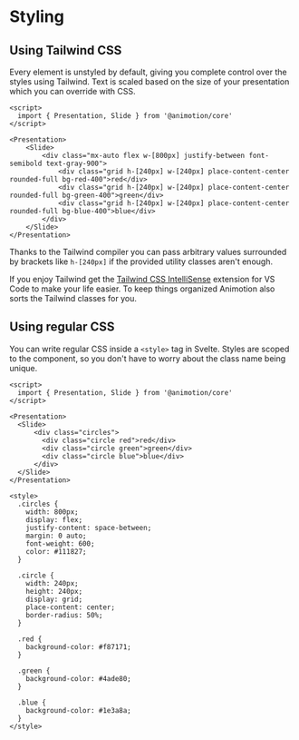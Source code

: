 <script lang="ts">
	import Tailwind from './tailwind.svelte'
</script>

# Styling

## Using Tailwind CSS

Every element is unstyled by default, giving you complete control over the styles using Tailwind. Text is scaled based on the size of your presentation which you can override with CSS.

<Tailwind />

```svelte
<script>
  import { Presentation, Slide } from '@animotion/core'
</script>

<Presentation>
	<Slide>
		<div class="mx-auto flex w-[800px] justify-between font-semibold text-gray-900">
			<div class="grid h-[240px] w-[240px] place-content-center rounded-full bg-red-400">red</div>
			<div class="grid h-[240px] w-[240px] place-content-center rounded-full bg-green-400">green</div>
			<div class="grid h-[240px] w-[240px] place-content-center rounded-full bg-blue-400">blue</div>
		</div>
	</Slide>
</Presentation>
```

Thanks to the Tailwind compiler you can pass arbitrary values surrounded by brackets like `h-[240px]` if the provided utility classes aren't enough.

If you enjoy Tailwind get the [Tailwind CSS IntelliSense](https://marketplace.visualstudio.com/items?itemName=bradlc.vscode-tailwindcss) extension for VS Code to make your life easier. To keep things organized Animotion also sorts the Tailwind classes for you.

## Using regular CSS

You can write regular CSS inside a `<style>` tag in Svelte. Styles are scoped to the component, so you don't have to worry about the class name being unique.

```svelte
<script>
  import { Presentation, Slide } from '@animotion/core'
</script>

<Presentation>
  <Slide>
      <div class="circles">
        <div class="circle red">red</div>
        <div class="circle green">green</div>
        <div class="circle blue">blue</div>
      </div>
  </Slide>
</Presentation>

<style>
  .circles {
    width: 800px;
    display: flex;
    justify-content: space-between;
    margin: 0 auto;
    font-weight: 600;
    color: #111827;
  }

  .circle {
    width: 240px;
    height: 240px;
    display: grid;
    place-content: center;
    border-radius: 50%;
  }

  .red {
    background-color: #f87171;
  }

  .green {
    background-color: #4ade80;
  }

  .blue {
    background-color: #1e3a8a;
  }
</style>
```